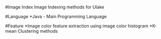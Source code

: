#Image Index
Image Indexing methods for Ulake

#Language
*Java - Main Programming Language

#Feature
*Image color feature extraction using image color histogram
*K-mean Clustering methods
